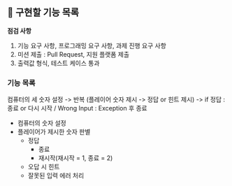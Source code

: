## 🚀 구현할 기능 목록

**점검 사항**
1. 기능 요구 사항, 프로그래밍 요구 사항, 과제 진행 요구 사항
2. 미션 제출 : Pull Request, 지원 플랫폼 제출
3. 출력값 형식, 테스트 케이스 통과



### 기능 목록

컴퓨터의 세 숫자 설정 -> 반복 (플레이어 숫자 제시 -> 정답 or 힌트 제시)
-> if 정답 : 종료 or 다시 시작 / Wrong Input : Exception 후 종료

- 컴퓨터의 숫자 설정
- 플레이어가 제시한 숫자 판별
    - 정답
        - 종료
        - 재시작(재시작 = 1, 종료 = 2)
    - 오답 시 힌트
    - 잘못된 입력 에러 처리